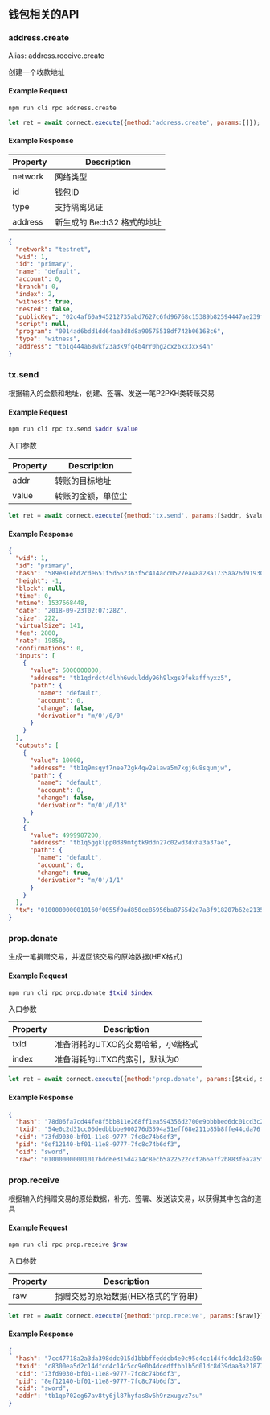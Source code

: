 ## 钱包相关的API

### address.create
Alias: address.receive.create

创建一个收款地址

#### Example Request

```bash
npm run cli rpc address.create
```

```js
let ret = await connect.execute({method:'address.create', params:[]});
```

#### Example Response

Property | Description
---|---
network     |   网络类型
id          |   钱包ID
type        |   支持隔离见证
address     |   新生成的 Bech32 格式的地址

```json
{
  "network": "testnet",
  "wid": 1,
  "id": "primary",
  "name": "default",
  "account": 0,
  "branch": 0,
  "index": 2,
  "witness": true,
  "nested": false,
  "publicKey": "02c4af60a945212735abd7627c6fd96768c15389b82594447ae239f170afd38c0a",
  "script": null,
  "program": "0014ad6bdd1dd64aa3d8d8a90575518df742b06168c6",
  "type": "witness",
  "address": "tb1q444a68wkf23a3k9fq464rr0hg2cxz6xx3xxs4n"
}
```

### tx.send

根据输入的金额和地址，创建、签署、发送一笔P2PKH类转账交易

#### Example Request

```bash
npm run cli rpc tx.send $addr $value
```

入口参数

Property | Description
---|---
addr             |  转账的目标地址
value            |  转账的金额，单位尘

```js
let ret = await connect.execute({method:'tx.send', params:[$addr, $value]});
```

#### Example Response

```json
{
  "wid": 1,
  "id": "primary",
  "hash": "589e81ebd2cde651f5d562363f5c414acc0527ea48a28a1735aa26d919304a64",
  "height": -1,
  "block": null,
  "time": 0,
  "mtime": 1537668448,
  "date": "2018-09-23T02:07:28Z",
  "size": 222,
  "virtualSize": 141,
  "fee": 2800,
  "rate": 19858,
  "confirmations": 0,
  "inputs": [
    {
      "value": 5000000000,
      "address": "tb1qdrdct4dlhh6wdulddy96h9lxgs9fekaffhyxz5",
      "path": {
        "name": "default",
        "account": 0,
        "change": false,
        "derivation": "m/0'/0/0"
      }
    }
  ],
  "outputs": [
    {
      "value": 10000,
      "address": "tb1q9msqyf7nee72gk4qw2elawa5m7kgj6u8squmjw",
      "path": {
        "name": "default",
        "account": 0,
        "change": false,
        "derivation": "m/0'/0/13"
      }
    },
    {
      "value": 4999987200,
      "address": "tb1q5ggklpp0d89mtgtk9ddn27c02wd3dxha3a37ae",
      "path": {
        "name": "default",
        "account": 0,
        "change": true,
        "derivation": "m/0'/1/1"
      }
    }
  ],
  "tx": "0100000000010160f0055f9ad850ce85956ba8755d2e7a8f918207b62e2135fd3074bc6d46c3c00000000000ffffffff0210270000000000001600142ee00227d3ce7ca45aa072b3febbb4dfac896b8700c0052a01000000160014a2116f842f69cbb5a1762b5b357b0f539b169afd02473044022075e9d8f6bacbac95ab2aabe4d0f4c9db298fe4b0e9d6427f8d25fc06b2bd8b3f02205f57035af471d8b63e5cd3cf15987f56ed43b01fe64fbeb08a0c0ce176bd3a57012102091058a8f75f971f6dbc158b4bf08027bbc6825ceeaa82800e3af66ad417be0f00000000"
}
```

### prop.donate

生成一笔捐赠交易，并返回该交易的原始数据(HEX格式)

#### Example Request

```bash
npm run cli rpc prop.donate $txid $index
```

入口参数

Property | Description
---|---
txid   |  准备消耗的UTXO的交易哈希，小端格式
index  |  准备消耗的UTXO的索引，默认为0

```js
let ret = await connect.execute({method:'prop.donate', params:[$txid, $index]});
```

#### Example Response

```json
{
  "hash": "78d06fa7cd44fe8f5bb811e268ff1ea594356d2700e9bbbbed6dc01cd3c2e054",
  "txid": "54e0c2d31cc06dedbbbbe900276d3594a51eff68e211b85b8ffe44cda76fd078",
  "cid": "73fd9030-bf01-11e8-9777-7fc8c74b6df3",
  "pid": "8ef12140-bf01-11e8-9777-7fc8c74b6df3",
  "oid": "sword",
  "raw": "010000000001017bdd6e315d4214c8ecb5a22522ccf266e7f2b883fea2a5ffa3039f8f9188efb50000000000ffffffff0002483045022100aa860e3b22029574dde1b2513ac53048465c1b229ae0ec84f6c9533ad26b7f320220683ce1df4791d0d0f3ca6a19cc852af020da024ed617a9ffe8856c900c9cf24e02210317f79b1b9a0190475bbb208017524fea99f307ac4adf5ed459c86b8e7c2e88e300000000"
```

### prop.receive

根据输入的捐赠交易的原始数据，补充、签署、发送该交易，以获得其中包含的道具

#### Example Request

```bash
npm run cli rpc prop.receive $raw
```

入口参数

Property | Description
---|---
raw   |  捐赠交易的原始数据(HEX格式的字符串)

```js
let ret = await connect.execute({method:'prop.receive', params:[$raw]});
```

#### Example Response

```json
{
  "hash": "7cc47718a2a3da398ddc015d1bbbffeddcb4e0c95c4cc1d4fc4dc1d2a50e30c8",
  "txid": "c8300ea5d2c14dfcd4c14c5cc9e0b4dcedffbb1b5d01dc8d39daa3a21877c47c",
  "cid": "73fd9030-bf01-11e8-9777-7fc8c74b6df3",
  "pid": "8ef12140-bf01-11e8-9777-7fc8c74b6df3",
  "oid": "sword",
  "addr": "tb1qp702eg67av8ty6jl87hyfas8v6h9rzxugvz7su"
}
```
